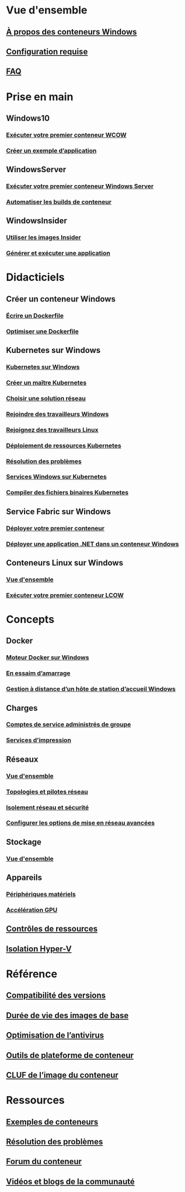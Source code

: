 # Vue d'ensemble
## [À propos des conteneurs Windows](about/index.md)
## [Configuration requise](deploy-containers/system-requirements.md)
## [FAQ](about/faq.md)

# Prise en main
## Windows10
### [Exécuter votre premier conteneur WCOW](quick-start/quick-start-windows-10.md)
### [Créer un exemple d’application](quick-start/building-sample-app.md)
## WindowsServer
### [Exécuter votre premier conteneur Windows Server](quick-start/quick-start-windows-server.md)
### [Automatiser les builds de conteneur](quick-start/quick-start-images.md)
## WindowsInsider
### [Utiliser les images Insider](quick-start/Using-Insider-Container-Images.md)
### [Générer et exécuter une application](quick-start/Nano-RS3-.NET-Core-and-PS.md)

# Didacticiels
## Créer un conteneur Windows
### [Écrire un Dockerfile](manage-docker/manage-windows-dockerfile.md)
### [Optimiser une Dockerfile](manage-docker/optimize-windows-dockerfile.md)
## Kubernetes sur Windows
### [Kubernetes sur Windows](kubernetes/getting-started-kubernetes-windows.md)
### [Créer un maître Kubernetes](kubernetes/creating-a-linux-master.md)
### [Choisir une solution réseau](kubernetes/network-topologies.md)
### [Rejoindre des travailleurs Windows](kubernetes/joining-windows-workers.md)
### [Rejoignez des travailleurs Linux](kubernetes/joining-linux-workers.md)
### [Déploiement de ressources Kubernetes](kubernetes/deploying-resources.md)
### [Résolution des problèmes](kubernetes/common-problems.md)
### [Services Windows sur Kubernetes](kubernetes/kube-windows-services.md)
### [Compiler des fichiers binaires Kubernetes](kubernetes/compiling-kubernetes-binaries.md)
## Service Fabric sur Windows
### [Déployer votre premier conteneur](/azure/service-fabric/service-fabric-quickstart-containers)
### [Déployer une application .NET dans un conteneur Windows](/azure/service-fabric/service-fabric-host-app-in-a-container)
## Conteneurs Linux sur Windows
### [Vue d'ensemble](deploy-containers/linux-containers.md)
### [Exécuter votre premier conteneur LCOW](quick-start/quick-start-windows-10-linux.md)

# Concepts
## Docker
### [Moteur Docker sur Windows](manage-docker/configure-docker-daemon.md)
### [En essaim d’amarrage](manage-containers/swarm-mode.md)
### [Gestion à distance d’un hôte de station d’accueil Windows](management/manage_remotehost.md)
## Charges
### [Comptes de service administrés de groupe](manage-containers/manage-serviceaccounts.md)
### [Services d’impression](deploy-containers/print-spooler.md)
## Réseaux
### [Vue d'ensemble](container-networking/architecture.md)
### [Topologies et pilotes réseau](container-networking/network-drivers-topologies.md)
### [Isolement réseau et sécurité](container-networking/network-isolation-security.md)
### [Configurer les options de mise en réseau avancées](container-networking/advanced.md)
## Stockage
### [Vue d'ensemble](manage-containers/container-storage.md)
## Appareils
### [Périphériques matériels](deploy-containers/hardware-devices-in-containers.md)
### [Accélération GPU](deploy-containers/gpu-acceleration.md)
## [Contrôles de ressources](manage-containers/resource-controls.md)
## [Isolation Hyper-V](manage-containers/hyperv-container.md)

# Référence
## [Compatibilité des versions](deploy-containers/version-compatibility.md)
## [Durée de vie des images de base](deploy-containers/base-image-lifecycle.md)
## [Optimisation de l’antivirus](https://docs.microsoft.com/windows-hardware/drivers/ifs/anti-virus-optimization-for-windows-containers)
## [Outils de plateforme de conteneur](deploy-containers/containerd.md)
## [CLUF de l’image du conteneur](Images_EULA.md)

# Ressources
## [Exemples de conteneurs](samples.md)
## [Résolution des problèmes](troubleshooting.md)
## [Forum du conteneur](https://social.msdn.microsoft.com/Forums/home?forum=windowscontainers)
## [Vidéos et blogs de la communauté](communitylinks.md)